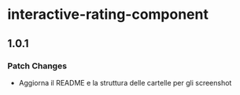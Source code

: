 # interactive-rating-component

## 1.0.1

### Patch Changes

- Aggiorna il README e la struttura delle cartelle per gli screenshot
